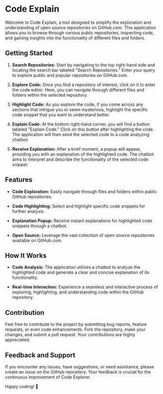 # Code Explain

Welcome to Code Explain, a tool designed to simplify the exploration and understanding of open source repositories on GitHub.com. This application allows you to browse through various public repositories, inspecting code, and gaining insights into the functionality of different files and folders.

## Getting Started

1. **Search Repositories:** Start by navigating to the top right-hand side and locating the search bar labeled "Search Repositories." Enter your query to explore public and popular repositories on GitHub.com.

2. **Explore Code:** Once you find a repository of interest, click on it to enter the code editor. Here, you can navigate through different files and folders within the selected repository.

3. **Highlight Code:** As you explore the code, if you come across any sections that intrigue you or seem mysterious, highlight the specific code snippet that you want to understand better.

4. **Explain Code:** At the bottom right-hand corner, you will find a button labeled "Explain Code." Click on this button after highlighting the code. The application will then send the selected code to a code analyzing chatbot.

5. **Receive Explanation:** After a brief moment, a popup will appear, providing you with an explanation of the highlighted code. The chatbot aims to interpret and describe the functionality of the selected code snippet.

## Features

- **Code Exploration:** Easily navigate through files and folders within public GitHub repositories.
- **Code Highlighting:** Select and highlight specific code snippets for further analysis.

- **Explanation Popup:** Receive instant explanations for highlighted code snippets through a chatbot.

- **Open Source:** Leverage the vast collection of open source repositories available on GitHub.com.

## How It Works

- **Code Analysis:** The application utilizes a chatbot to analyze the highlighted code and generate a clear and concise explanation of its functionality.

- **Real-time Interaction:** Experience a seamless and interactive process of exploring, highlighting, and understanding code within the GitHub repository.

## Contribution

Feel free to contribute to the project by submitting bug reports, feature requests, or even code enhancements. Fork the repository, make your changes, and submit a pull request. Your contributions are highly appreciated.

## Feedback and Support

If you encounter any issues, have suggestions, or need assistance, please create an issue on the GitHub repository. Your feedback is crucial for the continuous improvement of Code Explorer.

Happy coding! 🚀
